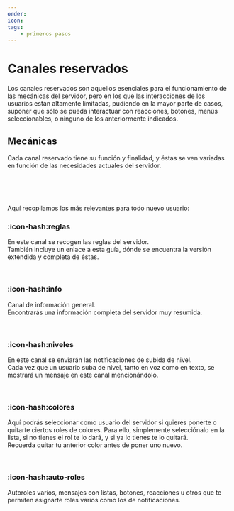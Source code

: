 ```yaml
---
order: 
icon: 
tags:
    - primeros pasos
---
```


# Canales reservados

Los canales reservados son aquellos esenciales para el funcionamiento de las mecánicas del servidor, pero en los que las interacciones de los usuarios están altamente limitadas, pudiendo en la mayor parte de casos, suponer que sólo se pueda interactuar con reacciones, botones, menús seleccionables, o ninguno de los anteriormente indicados.

## Mecánicas

Cada canal reservado tiene su función y finalidad, y éstas se ven variadas en función de las necesidades actuales del servidor.

<br><br><br>

Aquí recopilamos los más relevantes para todo nuevo usuario:

### :icon-hash:reglas

En este canal se recogen las reglas del servidor.<br>También incluye un enlace a esta guía, dónde se encuentra la versión extendida y completa de éstas.

<br>

### :icon-hash:info

Canal de información general.<br>Encontrarás una información completa del servidor muy resumida.

<br>

### :icon-hash:niveles

En este canal se enviarán las notificaciones de subida de nivel.<br>Cada vez que un usuario suba de nivel, tanto en voz como en texto, se mostrará un mensaje en este canal mencionándolo.

<br>

### :icon-hash:colores

Aquí podrás seleccionar como usuario del servidor si quieres ponerte o quitarte ciertos roles de colores. Para ello, simplemente selecciónalo en la lista, si no tienes el rol te lo dará, y si ya lo tienes te lo quitará.<br>Recuerda quitar tu anterior color antes de poner uno nuevo.

<br>

### :icon-hash:auto-roles

Autoroles varios, mensajes con listas, botones, reacciones u otros que te permiten asignarte roles varios como los de notificaciones.